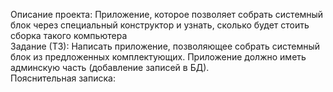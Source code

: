 Описание проекта: Приложение, которое позволяет собрать системный блок через специальный конструктор и узнать, сколько будет стоить сборка такого компьютера  
Задание (ТЗ): Написать приложение, позволяющее собрать системный блок из предложенных комплектующих. Приложение должно иметь админскую часть (добавление записей в БД).  
Пояснительная записка: 
